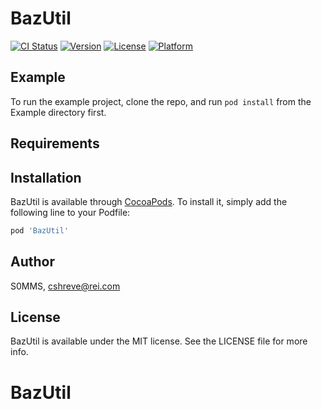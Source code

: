 # BazUtil

[![CI Status](https://img.shields.io/travis/S0MMS/BazUtil.svg?style=flat)](https://travis-ci.org/S0MMS/BazUtil)
[![Version](https://img.shields.io/cocoapods/v/BazUtil.svg?style=flat)](https://cocoapods.org/pods/BazUtil)
[![License](https://img.shields.io/cocoapods/l/BazUtil.svg?style=flat)](https://cocoapods.org/pods/BazUtil)
[![Platform](https://img.shields.io/cocoapods/p/BazUtil.svg?style=flat)](https://cocoapods.org/pods/BazUtil)

## Example

To run the example project, clone the repo, and run `pod install` from the Example directory first.

## Requirements

## Installation

BazUtil is available through [CocoaPods](https://cocoapods.org). To install
it, simply add the following line to your Podfile:

```ruby
pod 'BazUtil'
```

## Author

S0MMS, cshreve@rei.com

## License

BazUtil is available under the MIT license. See the LICENSE file for more info.
# BazUtil

